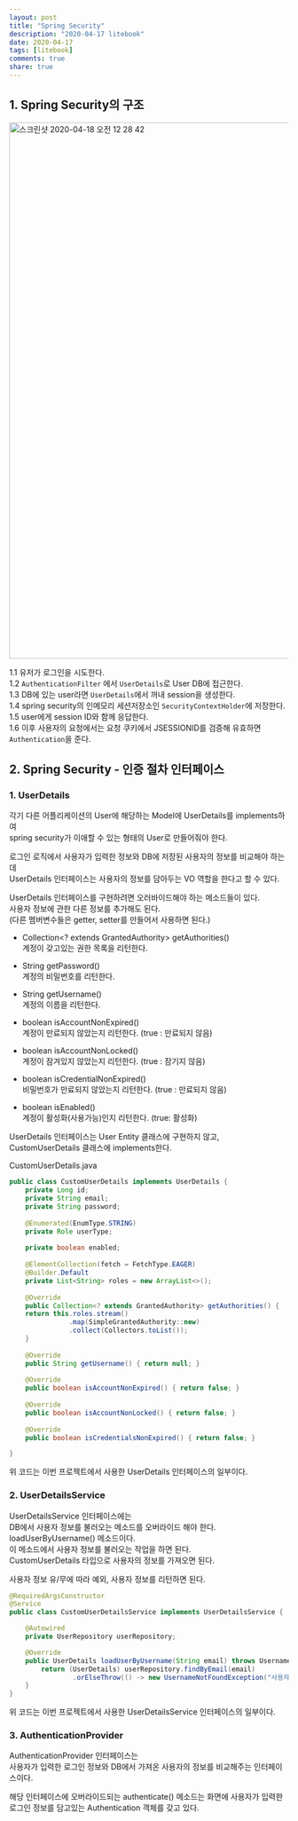 ```yaml
---
layout: post
title: "Spring Security"  
description: "2020-04-17 litebook"
date: 2020-04-17
tags: [litebook]
comments: true
share: true
--- 
```


## 1. Spring Security의 구조           

<img width="967" alt="스크린샷 2020-04-18 오전 12 28 42" src="https://user-images.githubusercontent.com/33855307/79586183-bfc1e480-810b-11ea-8ad5-3ddee1094e4b.png">    

1.1 유저가 로그인을 시도한다.      
1.2 `AuthenticationFilter` 에서 `UserDetails`로 User DB에 접근한다.     
1.3 DB에 있는 user라면 `UserDetails`에서 꺼내 session을 생성한다.     
1.4 spring security의 인메모리 세션저장소인 `SecurityContextHolder`에 저장한다.      
1.5 user에게 session ID와 함께 응답한다.       
1.6 이후 사용자의 요청에서는 요청 쿠키에서 JSESSIONID를 검증해 유효하면 `Authentication`을 준다.       


## 2. Spring Security - 인증 절차 인터페이스     
### 1. UserDetails     
각기 다른 어플리케이션의 User에 해당하는 Model에 UserDetails를 implements하여   
spring security가 이애할 수 있는 형태의 User로 만들어줘야 한다.   

로그인 로직에서 사용자가 입력한 정보와 DB에 저장된 사용자의 정보를 비교해야 하는데   
UserDetails 인터페이스는 사용자의 정보를 담아두는 VO 역할을 한다고 할 수 있다.   

UserDetails 인터페이스를 구현하려면 오러바이드해야 하는 메소드들이 있다.   
사용자 정보에 관한 다른 정보를 추가해도 된다.   
(다른 멤버변수들은 getter, setter를 만들어서 사용하면 된다.)     

- Collection<? extends GrantedAuthority> getAuthorities()       
계정이 갖고있는 권한 목록을 리턴한다.      

- String getPassword()  
계정의 비밀번호를 리턴한다.   

- String getUsername()   
계정의 이름을 리턴한다.   

- boolean isAccountNonExpired()    
계정이 만료되지 않았는지 리턴한다. (true : 만료되지 않음)  

- boolean isAccountNonLocked()  
계정이 잠겨있지 않았는지 리턴한다. (true : 잠기지 않음)  

- boolean isCredentialNonExpired()      
비밀번호가 만료되지 않았는지 리턴한다. (true : 만료되지 않음)     

- boolean isEnabled()     
계정이 활성화(사용가능)인지 리턴한다. (true: 활성화)    


UserDetails 인터페이스는 User Entity 클래스에 구현하지 않고,   
CustomUserDetails 클래스에 implements한다.     

CustomUserDetails.java      
    
```java    
public class CustomUserDetails implements UserDetails {
    private Long id;
    private String email;
    private String password; 
    
    @Enumerated(EnumType.STRING)
    private Role userType;
     
    private boolean enabled;
    
    @ElementCollection(fetch = FetchType.EAGER)
    @Builder.Default
    private List<String> roles = new ArrayList<>();
    
    @Override
    public Collection<? extends GrantedAuthority> getAuthorities() {
    return this.roles.stream()
               .map(SimpleGrantedAuthority::new)
               .collect(Collectors.toList());
    }
    
    @Override
    public String getUsername() { return null; }
    
    @Override
    public boolean isAccountNonExpired() { return false; }
    
    @Override
    public boolean isAccountNonLocked() { return false; }
    
    @Override
    public boolean isCredentialsNonExpired() { return false; }

}   
```  

위 코드는 이번 프로젝트에서 사용한 UserDetails 인터페이스의 일부이다.    



### 2. UserDetailsService    
UserDetailsService 인터페이스에는     
DB에서 사용자 정보를 불러오는 메소드를 오버라이드 해야 한다.        
loadUserByUsername() 메소드이다.     
이 메소드에서 사용자 정보를 불러오는 작업을 하면 된다.     
CustomUserDetails 타입으로 사용자의 정보를 가져오면 된다.      

사용자 정보 유/무에 따라 예외, 사용자 정보를 리턴하면 된다.   


```java    
@RequiredArgsConstructor
@Service
public class CustomUserDetailsService implements UserDetailsService {

    @Autowired
    private UserRepository userRepository;

    @Override
    public UserDetails loadUserByUsername(String email) throws UsernameNotFoundException {
        return (UserDetails) userRepository.findByEmail(email)
                .orElseThrow(() -> new UsernameNotFoundException("사용자를 찾을 수 없습니다."));
    }
} 
```      

위 코드는 이번 프로젝트에서 사용한 UserDetailsService 인터페이스의 일부이다.      



### 3. AuthenticationProvider       
AuthenticationProvider 인터페이스는        
사용자가 입력한 로그인 정보와 DB에서 가져온 사용자의 정보를 비교해주는 인터페이스이다.       
  
해당 인터페이스에 오버라이드되는 authenticate() 메소드는 
화면에 사용자가 입력한 로그인 정보를 담고있는 Authentication 객체를 갖고 있다.   















